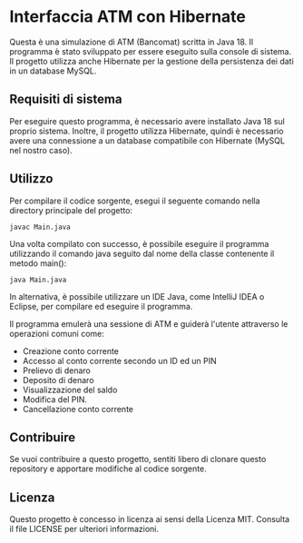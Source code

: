 # Interfaccia ATM con Hibernate

Questa è una simulazione di ATM (Bancomat) scritta in Java 18. Il programma è stato sviluppato per essere eseguito sulla console di sistema. Il progetto utilizza anche Hibernate per la gestione della persistenza dei dati in un database MySQL.

## Requisiti di sistema
Per eseguire questo programma, è necessario avere installato Java 18 sul proprio sistema. Inoltre, il progetto utilizza Hibernate, quindi è necessario avere una connessione a un database compatibile con Hibernate (MySQL nel nostro caso).

## Utilizzo
Per compilare il codice sorgente, esegui il seguente comando nella directory principale del progetto:

``` 
javac Main.java
```
Una volta compilato con successo, è possibile eseguire il programma utilizzando il comando java seguito dal nome della classe contenente il metodo main():

``` 
java Main.java
```
In alternativa, è possibile utilizzare un IDE Java, come IntelliJ IDEA o Eclipse, per compilare ed eseguire il programma.

Il programma emulerà una sessione di ATM e guiderà l'utente attraverso le operazioni comuni come:

- Creazione conto corrente
- Accesso al conto corrente secondo un ID ed un PIN
- Prelievo di denaro 
- Deposito di denaro 
- Visualizzazione del saldo 
- Modifica del PIN.
- Cancellazione conto corrente

## Contribuire
Se vuoi contribuire a questo progetto, sentiti libero di clonare questo repository e apportare modifiche al codice sorgente.

## Licenza
Questo progetto è concesso in licenza ai sensi della Licenza MIT. Consulta il file LICENSE per ulteriori informazioni.
